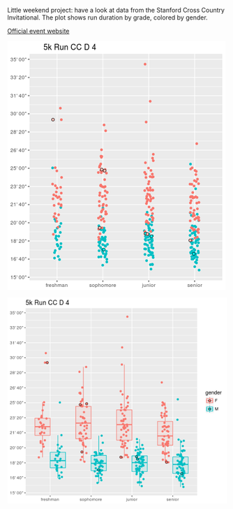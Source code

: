 Little weekend project: have a look at data from the Stanford Cross Country
Invitational. The plot shows run duration by grade, colored by gender.

[Official event website](https://gostanford.com/documents/2018/6/11//2018_Invite_XC_HS_Initial_Entry_Info_6_11.pdf?id=13497)

![alt text](https://github.com/aaronferrucci/stanford_xc_invitational_2018/blob/master/plot_all.png "PNG plot")

![alt text](https://github.com/aaronferrucci/stanford_xc_invitational_2018/blob/master/plot_box.png "PNG plot")
